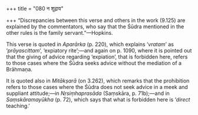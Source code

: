 +++
title = "080 न शूद्राय"

+++
“Discrepancies between this verse and others in the work (9.125) are
explained by the commentators, who say that the Śūdra mentioned in the
other rules is the family servant.”—Hopkins.

This verse is quoted in *Aparārka* (p. 220), which explains ‘*vratam*’
as ‘*prāyascittam*’, ‘expiatory rite’;—and again on p. 1090, where it is
pointed out that the giving of advice regarding ‘expiation’, that is
forbidden here, refers to those cases where the Śūdra seeks advice
without the mediation of a Brāhmaṇa.

It is quoted also in *Mitākṣarā* (on 3.262), which remarks that the
prohibition refers to those cases where the Śūdra does not seek advice
in a meek and suppliant attitude;—in *Nṛsiṃhaprasāda* (Saṃskāra, p.
71b);—and in *Saṃskāramayūkha* (p. 72), which says that what is
forbidden here is ‘*direct* teaching.’


